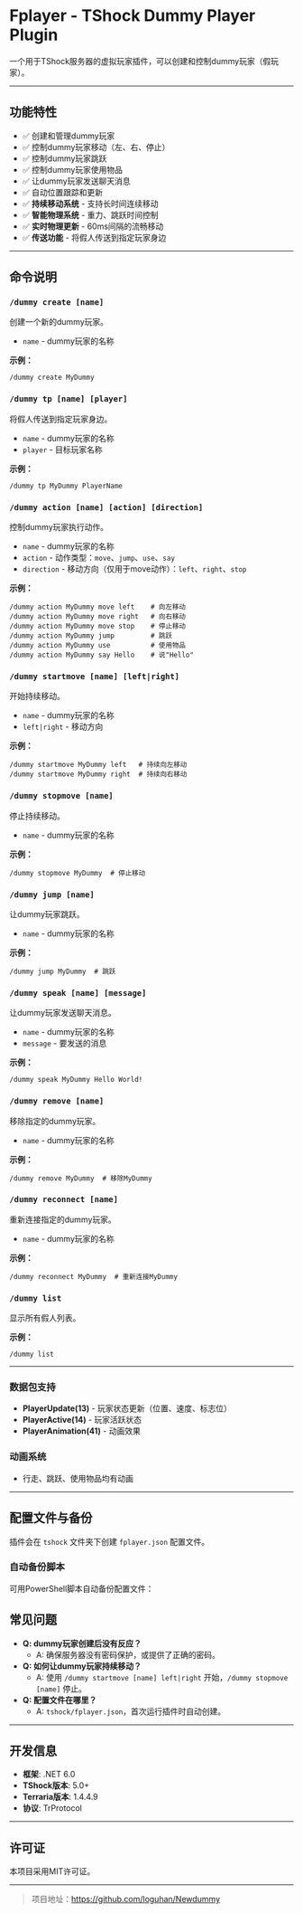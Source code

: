 # Fplayer - TShock Dummy Player Plugin

一个用于TShock服务器的虚拟玩家插件，可以创建和控制dummy玩家（假玩家）。

---

## 功能特性

- ✅ 创建和管理dummy玩家
- ✅ 控制dummy玩家移动（左、右、停止）
- ✅ 控制dummy玩家跳跃
- ✅ 控制dummy玩家使用物品
- ✅ 让dummy玩家发送聊天消息
- ✅ 自动位置跟踪和更新
- ✅ **持续移动系统** - 支持长时间连续移动
- ✅ **智能物理系统** - 重力、跳跃时间控制
- ✅ **实时物理更新** - 60ms间隔的流畅移动
- ✅ **传送功能** - 将假人传送到指定玩家身边

---

## 命令说明

### `/dummy create [name]`
创建一个新的dummy玩家。

- `name` - dummy玩家的名称

**示例：**
```
/dummy create MyDummy
```

### `/dummy tp [name] [player]`
将假人传送到指定玩家身边。

- `name` - dummy玩家的名称
- `player` - 目标玩家名称

**示例：**
```
/dummy tp MyDummy PlayerName
```

### `/dummy action [name] [action] [direction]`
控制dummy玩家执行动作。

- `name` - dummy玩家的名称
- `action` - 动作类型：`move`、`jump`、`use`、`say`
- `direction` - 移动方向（仅用于move动作）：`left`、`right`、`stop`

**示例：**
```
/dummy action MyDummy move left    # 向左移动
/dummy action MyDummy move right   # 向右移动
/dummy action MyDummy move stop    # 停止移动
/dummy action MyDummy jump         # 跳跃
/dummy action MyDummy use          # 使用物品
/dummy action MyDummy say Hello    # 说"Hello"
```

### `/dummy startmove [name] [left|right]`
开始持续移动。

- `name` - dummy玩家的名称
- `left|right` - 移动方向

**示例：**
```
/dummy startmove MyDummy left   # 持续向左移动
/dummy startmove MyDummy right  # 持续向右移动
```

### `/dummy stopmove [name]`
停止持续移动。

- `name` - dummy玩家的名称

**示例：**
```
/dummy stopmove MyDummy  # 停止移动
```

### `/dummy jump [name]`
让dummy玩家跳跃。

- `name` - dummy玩家的名称

**示例：**
```
/dummy jump MyDummy  # 跳跃
```

### `/dummy speak [name] [message]`
让dummy玩家发送聊天消息。

- `name` - dummy玩家的名称
- `message` - 要发送的消息

**示例：**
```
/dummy speak MyDummy Hello World!
```

### `/dummy remove [name]`
移除指定的dummy玩家。

- `name` - dummy玩家的名称

**示例：**
```
/dummy remove MyDummy  # 移除MyDummy
```

### `/dummy reconnect [name]`
重新连接指定的dummy玩家。

- `name` - dummy玩家的名称

**示例：**
```
/dummy reconnect MyDummy  # 重新连接MyDummy
```

### `/dummy list`
显示所有假人列表。

**示例：**
```
/dummy list
```

---


### 数据包支持
- **PlayerUpdate(13)** - 玩家状态更新（位置、速度、标志位）
- **PlayerActive(14)** - 玩家活跃状态
- **PlayerAnimation(41)** - 动画效果

### 动画系统
- 行走、跳跃、使用物品均有动画

---

## 配置文件与备份

插件会在 `tshock` 文件夹下创建 `fplayer.json` 配置文件。

### 自动备份脚本

可用PowerShell脚本自动备份配置文件：

## 常见问题

- **Q: dummy玩家创建后没有反应？**
  - A: 确保服务器没有密码保护，或提供了正确的密码。
- **Q: 如何让dummy玩家持续移动？**
  - A: 使用 `/dummy startmove [name] left|right` 开始，`/dummy stopmove [name]` 停止。
- **Q: 配置文件在哪里？**
  - A: `tshock/fplayer.json`，首次运行插件时自动创建。

---

## 开发信息

- **框架**: .NET 6.0
- **TShock版本**: 5.0+
- **Terraria版本**: 1.4.4.9
- **协议**: TrProtocol

---

## 许可证

本项目采用MIT许可证。

---

> 项目地址：https://github.com/loguhan/Newdummy
